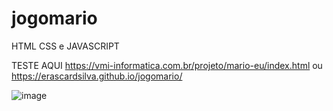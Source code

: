 # jogomario

HTML CSS e JAVASCRIPT

TESTE AQUI 
https://vmi-informatica.com.br/projeto/mario-eu/index.html  ou   https://erascardsilva.github.io/jogomario/

![image](https://user-images.githubusercontent.com/70297459/216674587-4a4141ed-a2a6-4b81-ad38-9eb753e28273.png)

